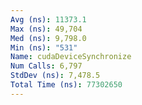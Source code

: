 ```yaml
---
Avg (ns): 11373.1
Max (ns): 49,704
Med (ns): 9,798.0
Min (ns): "531"
Name: cudaDeviceSynchronize
Num Calls: 6,797
StdDev (ns): 7,478.5
Total Time (ns): 77302650
---
```

